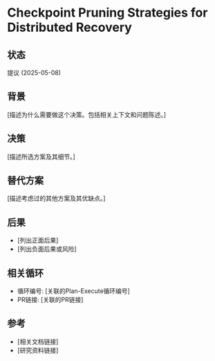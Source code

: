 # Checkpoint Pruning Strategies for Distributed Recovery

## 状态

提议 (2025-05-08)

## 背景

[描述为什么需要做这个决策。包括相关上下文和问题陈述。]

## 决策

[描述所选方案及其细节。]

## 替代方案

[描述考虑过的其他方案及其优缺点。]

## 后果

- [列出正面后果]
- [列出负面后果或风险]

## 相关循环

- 循环编号: [关联的Plan-Execute循环编号]
- PR链接: [关联的PR链接]

## 参考

- [相关文档链接]
- [研究资料链接]
